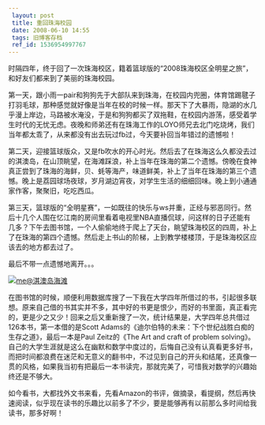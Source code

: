 ```yaml
---
 layout: post
 title: 重回珠海校园
 date: 2008-06-10 14:55
 tags: 旧博客存档
 ref_id: 1536954997767
---
```

时隔四年，终于回了一次珠海校区，籍着篮球版的“2008珠海校区全明星之旅”，和好友们都来到了美丽的珠海校园。

第一天，跟小雨一pair和狗狗先于大部队来到珠海，在校园内兜圈，体育馆踢毽子打羽毛球，那种感觉就好像是当年在校的时候一样。那天下了大暴雨，隐湖的水几乎漫上岸边，马路被水淹没，于是和狗狗都买了双拖鞋，在校园内游荡，感受着学生时代的无忧无虑。夜晚和师弟还有在珠海工作的LOYO师兄去北门吃烧烤，我们当年都太乖了，从来都没有出去玩过fb过，今天要补回当年错过的遗憾啦！

第二天，迎接篮球版众，又是fb吹水的开心时光。然后去了在珠海这么久都没去过的淇澳岛，在山顶眺望，在海滩踩浪，补上当年在珠海的第二个遗憾。傍晚在食神真正尝到了珠海的海鲜，贝、蚝等海产，味道鲜美，补上了当年在珠海的第三个遗憾。晚上是荔园球场夜球，岁月湖边宵夜，对学生生活的细细回味。晚上到小通通家作客，聚聚旧，吃吃西瓜。

第三天，篮球版的“全明星赛”，一如既往的快乐与ws并重，正经与邪恶同行。然后十几个人围在忆江南的房间里看着电视里NBA直播侃球，问这样的日子还能有几多？下午去图书馆，一个人偷偷地终于爬上了天台，眺望珠海校区的四周，补上了在珠海的第四个遗憾。然后走上书山的阶梯，上到教学楼楼顶，于是珠海校区应该去的地方都去过了。

最后不带一点遗憾地离开。。。

[![me@淇澳岛海滩](http://imglf6.nosdn0.126.net/img/d3RhVFdGTXZTU3FWYjUvU0NEZTFhbzRocm01YSt6dXN0djV6RFQxR3NnV0dHTDJQSkdKdGNnPT0.jpg)](http://imglf6.nosdn0.126.net/img/d3RhVFdGTXZTU3FWYjUvU0NEZTFhbzRocm01YSt6dXN0djV6RFQxR3NnV0dHTDJQSkdKdGNnPT0.jpg)

在图书馆的时候，顺便利用数据库搜了一下我在大学四年所借过的书，引起很多联想。原来自己借的书其实并不多，其中好的书更是恨少，而好的书里面，真正看完的，更是少之又少！回来之后又重新搜了一次，统计结果是，大学四年总共借过126本书，第一本借的是Scott
Adams的《迪尔伯特的未来：下个世纪战胜白痴的生存之道》，最后一本是Paul Zeitz的《The Art and craft of problem
solving》。自己的大学生涯就是这么在幽默和数学中度过的，后悔自己没有认真看更多好书，而把时间都浪费在迷茫和无意义的翻书中，不过见到自己的开头和结尾，还真像一贯的风格，如果我当初有把最后一本书读完，那就完美了，可惜我对数学的兴趣始终还是不够大。

如今看书，大都找外文书来看，先看Amazon的书评，做摘录，看提纲，然后再快速阅读，似乎现在读书的乐趣比以前多了不少，要是能够再有以前那么多时间给我读书，那多好啊！

